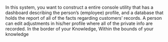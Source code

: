 In this system, you want to construct a entire console utility that has a dashboard describing the person’s (employee) profile, and a database that holds the report of all of the facts regarding customers’ records. A person can edit adjustments in his/her profile where all of the private info are recorded. In the border of your Knowledge, Within the bounds of your knowledge
